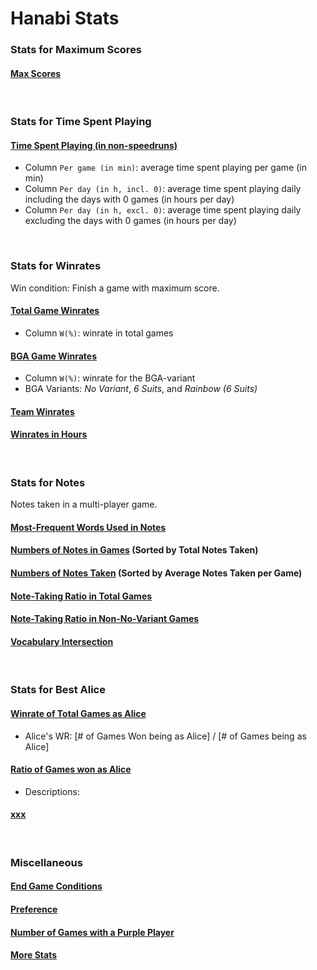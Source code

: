 # Hanabi Stats

### Stats for Maximum Scores

#### [Max Scores](output/total_max_scores.tsv)

<br/>

### Stats for Time Spent Playing

#### [Time Spent Playing (in non-speedruns)](output/time/times_spent.tsv)
- Column `Per game (in min)`: average time spent playing per game (in min)
- Column `Per day (in h, incl. 0)`: average time spent playing daily including the days with 0 games (in hours per day)
- Column `Per day (in h, excl. 0)`: average time spent playing daily excluding the days with 0 games (in hours per day)

<br/>

### Stats for Winrates

Win condition: Finish a game with maximum score.

#### [Total Game Winrates](output/winrate/highest_wr_all.tsv)
- Column `W(%)`: winrate in total games

#### [BGA Game Winrates](output/winrate/highest_wr_bga.tsv)
- Column `W(%)`: winrate for the BGA-variant
- BGA Variants: *No Variant*, *6 Suits*, and *Rainbow (6 Suits)*

#### [Team Winrates](output/winrate/teams_wr.tsv)


#### [Winrates in Hours](output/time/hours_wr.tsv)

<br/>

### Stats for Notes

Notes taken in a multi-player game.

#### [Most-Frequent Words Used in Notes](output/notes/frequent_words.tsv)

#### [Numbers of Notes in Games](output/notes/notes_count.tsv) (Sorted by Total Notes Taken)

#### [Numbers of Notes Taken](output/notes/notes_count_sorted.tsv) (Sorted by Average Notes Taken per Game)

#### [Note-Taking Ratio in Total Games](output/notes/notes_rates.tsv)

#### [Note-Taking Ratio in Non-No-Variant Games](output/notes/notes_rates_2.tsv)

#### [Vocabulary Intersection](output/notes/vocabulary_intersection.tsv)

<br/>

### Stats for Best Alice
#### [Winrate of Total Games as Alice](output/winrate/alice/starting_player_rate.tsv)
- Alice's WR: [# of Games Won being as Alice] / [# of Games being as Alice]
#### [Ratio of Games won as Alice](output/winrate/alice/starting_player_rate_2.tsv)
- Descriptions:
#### [xxx](output/winrate/alice/starting_player_upd.tsv)

<br/>

### Miscellaneous

#### [End Game Conditions](output/end_condition.tsv)

#### [Preference](output/preference.tsv)

#### [Number of Games with a Purple Player](output/purples.tsv)

#### [More Stats](output/up_to_date_stats.tsv)
